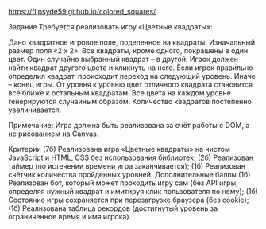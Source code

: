 https://flipsyde59.github.io/colored_squares/

Задание
Требуется реализовать игру «Цветные квадраты»:

Дано квадратное игровое поле, поделенное на квадраты. Изначальный размер поля «2 x 2». Все квадраты, кроме одного, покрашены в один цвет. Один случайно выбранный квадрат – в другой. Игрок должен найти квадрат другого цвета и кликнуть на него. Если игрок правильно определил квадрат, происходит переход на следующий уровень. Иначе – конец игры. От уровня к уровню цвет отличного квадрата становится всё ближе к остальным квадратам. Все цвета на каждом уровне генерируются случайным образом. Количество квадратов постепенно увеличивается.

Примечание: Игра должна быть реализована за счёт работы с DOM, а не рисованием на Canvas.

Критерии
 (7б) Реализована игра «Цветные квадраты» на чистом JavaScript и HTML, CSS без использования библиотек;
 (2б) Реализован таймер (по истечении времени игра заканчивается);
 (1б) Реализован счётчик количества пройденных уровней.
Дополнительные баллы
 (1б) Реализован бот, который может проходить игру сам (без API игры, определяя нужный квадрат и имитируя клик пользователя по нему);
 (1б) Состояние игры сохраняется при перезагрузке браузера (без cookie);
 (1б) Реализована таблица рекордов (достигнутый уровень за ограниченное время и имя игрока).
